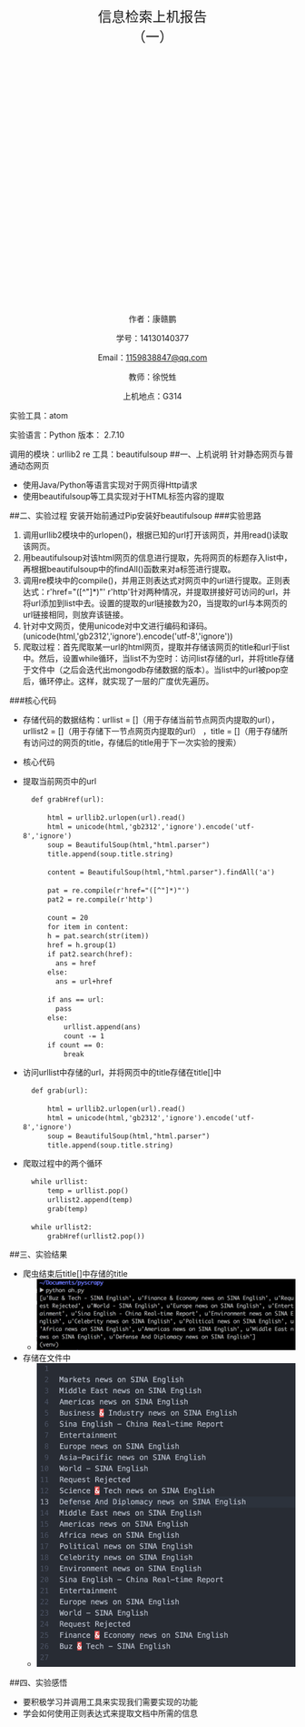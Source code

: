 <center>
<font  size = 5>
信息检索上机报告</br>
（一）</font></center>


</br></br></br></br></br></br></br></br></br></br></br>
</br></br></br></br></br></br></br></br></br></br></br></br></br></br></br>

<center>作者：康赣鹏

学号：14130140377

Email：1159838847@qq.com

教师：徐悦甡

上机地点：G314
</center>

实验工具：atom 

实验语言：Python 版本： 2.7.10

调用的模块：urllib2 re 工具：beautifulsoup
##一、上机说明
针对静态网页与普通动态网页

* 使用Java/Python等语言实现对于网页得Http请求
* 使用beautifulsoup等工具实现对于HTML标签内容的提取

##二、实验过程
安装开始前通过Pip安装好beautifulsoup
###实验思路
1. 调用urllib2模块中的urlopen()，根据已知的url打开该网页，并用read()读取该网页。
2. 用beautifulsoup对该html网页的信息进行提取，先将网页的标题存入list中，再根据beautifulsoup中的findAll()函数来对a标签进行提取。
3. 调用re模块中的compile()，并用正则表达式对网页中的url进行提取。正则表达式：r'href="([^"]*)"'  r'http'针对两种情况，并提取拼接好可访问的url，并将url添加到list中去。设置的提取的url链接数为20，当提取的url与本网页的url链接相同，则放弃该链接。
4. 针对中文网页，使用unicode对中文进行编码和译码。(unicode(html,'gb2312','ignore').encode('utf-8','ignore'))
5. 爬取过程：首先爬取某一url的html网页，提取并存储该网页的title和url于list中。然后，设置while循环，当list不为空时：访问list存储的url，并将title存储于文件中（之后会迭代出mongodb存储数据的版本）。当list中的url被pop空后，循环停止。这样，就实现了一层的广度优先遍历。

###核心代码
* 存储代码的数据结构：urllist = []（用于存储当前节点网页内提取的url），urllist2 = []（用于存储下一节点网页内提取的url）
，title = []（用于存储所有访问过的网页的title，存储后的title用于下一次实验的搜索）

* 核心代码
* 提取当前网页中的url
	 

		def grabHref(url):

    		html = urllib2.urlopen(url).read()
    		html = unicode(html,'gb2312','ignore').encode('utf-8','ignore')
    		soup = BeautifulSoup(html,"html.parser")
    		title.append(soup.title.string)

    		content = BeautifulSoup(html,"html.parser").findAll('a')

    		pat = re.compile(r'href="([^"]*)"')
    		pat2 = re.compile(r'http')
    		
    		count = 20
    		for item in content:
        	h = pat.search(str(item))
        	href = h.group(1)
        	if pat2.search(href):
          	  ans = href
        	else:
          	  ans = url+href

        	if ans == url:
          	  pass
        	else:
          	 	urllist.append(ans)
            	count -= 1
        	if count == 0:
          	  	break

* 访问urllist中存储的url，并将网页中的title存储在title[]中

		def grab(url):

    		html = urllib2.urlopen(url).read()
    		html = unicode(html,'gb2312','ignore').encode('utf-8','ignore')
    		soup = BeautifulSoup(html,"html.parser")
    		title.append(soup.title.string)

* 爬取过程中的两个循环

		while urllist:
    		temp = urllist.pop()
    		urllist2.append(temp)
    		grab(temp)

		while urllist2:
    		grabHref(urllist2.pop())

##三、实验结果
* 爬虫结束后title[]中存储的title
	* ![](1.png) 
* 存储在文件中 
	* ![](2.png) 

##四、实验感悟
* 要积极学习并调用工具来实现我们需要实现的功能
* 学会如何使用正则表达式来提取文档中所需的信息